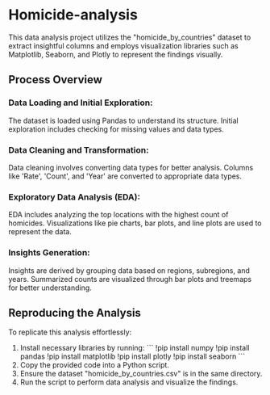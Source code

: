 # Homicide-analysis

This data analysis project utilizes the "homicide_by_countries" dataset to extract insightful columns and employs visualization libraries such as Matplotlib, Seaborn, and Plotly to represent the findings visually.

## Process Overview
### Data Loading and Initial Exploration:
The dataset is loaded using Pandas to understand its structure.
Initial exploration includes checking for missing values and data types.

### Data Cleaning and Transformation:
Data cleaning involves converting data types for better analysis.
Columns like 'Rate', 'Count', and 'Year' are converted to appropriate data types.

### Exploratory Data Analysis (EDA):
EDA includes analyzing the top locations with the highest count of homicides.
Visualizations like pie charts, bar plots, and line plots are used to represent the data.

### Insights Generation:
Insights are derived by grouping data based on regions, subregions, and years.
Summarized counts are visualized through bar plots and treemaps for better understanding.

## Reproducing the Analysis
To replicate this analysis effortlessly:
<ol>
  <li>
    Install necessary libraries by running:
      ```
        !pip install numpy
        !pip install pandas
        !pip install matplotlib
        !pip install plotly
        !pip install seaborn
      ```
  </li>
  <li>Copy the provided code into a Python script.</li>
  <li>Ensure the dataset "homicide_by_countries.csv" is in the same directory.</li>
  <li>Run the script to perform data analysis and visualize the findings.</li>


</ol>
